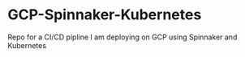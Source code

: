 # GCP-Spinnaker-Kubernetes
Repo for a CI/CD pipline I am deploying on GCP using Spinnaker and Kubernetes
